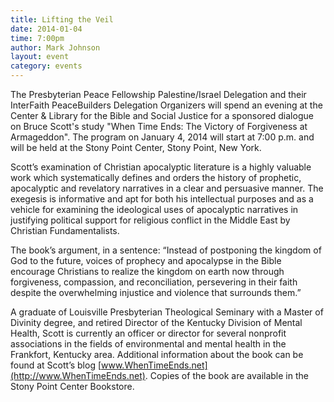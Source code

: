 ```yaml
---
title: Lifting the Veil
date: 2014-01-04
time: 7:00pm
author: Mark Johnson
layout: event
category: events
---
```

The Presbyterian Peace Fellowship Palestine/Israel Delegation and their InterFaith PeaceBuilders Delegation Organizers will spend an evening at the Center & Library for the Bible and Social Justice for a sponsored dialogue on Bruce Scott's study "When Time Ends: The Victory of Forgiveness at Armageddon". The program on January 4, 2014 will start at 7:00 p.m. and will be held at the Stony Point Center, Stony Point, New York.

Scott’s examination of Christian apocalyptic literature is a highly valuable work which systematically defines and orders the history of prophetic, apocalyptic and revelatory narratives in a clear and persuasive manner. The exegesis is informative and apt for both his intellectual purposes and as a vehicle for examining the ideological uses of apocalyptic narratives in justifying political support for religious conflict in the Middle East by Christian Fundamentalists.

The book’s argument, in a sentence: “Instead of postponing the kingdom of God to the future, voices of prophecy and apocalypse in the Bible encourage Christians to realize the kingdom on earth now through forgiveness, compassion, and reconciliation, persevering in their faith despite the overwhelming injustice and violence that surrounds them.”

A graduate of Louisville Presbyterian Theological Seminary with a Master of Divinity degree, and retired Director of the Kentucky Division of Mental Health, Scott is currently an officer or director for several nonprofit associations in the fields of environmental and mental health in the Frankfort, Kentucky area. Additional information about the book can be found at Scott’s blog [www.WhenTimeEnds.net](http://www.WhenTimeEnds.net). Copies of the book are available in the Stony Point Center Bookstore.
